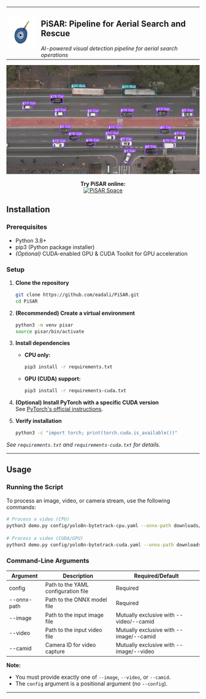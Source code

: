 <table align="center">
  <tr>
    <td>
      <img src="docs/imgs/logo.png" alt="PiSAR Logo" height="80">
    </td>
    <td>
      <h2><strong>PiSAR: Pipeline for Aerial Search and Rescue</strong></h2>
      <em>AI-powered visual detection pipeline for aerial search operations</em>
    </td>
  </tr>
</table>

<p align="center">
    <img src="docs/imgs/demo.gif" alt="Demo GIF">
</p>

<p align="center">
    <strong>Try PiSAR online:</strong><br>
    <a href="https://huggingface.co/spaces/eadali/PiSAR">
        <img src="https://img.shields.io/badge/HuggingFace%20Spaces-PiSAR-blue?logo=huggingface" alt="PiSAR Space">
    </a>
</p>


## Installation

### Prerequisites
- Python 3.8+
- pip3 (Python package installer)
- *(Optional)* CUDA-enabled GPU & CUDA Toolkit for GPU acceleration

### Setup

1. **Clone the repository**
    ```bash
    git clone https://github.com/eadali/PiSAR.git
    cd PiSAR
    ```

2. **(Recommended) Create a virtual environment**
    ```bash
    python3 -m venv pisar
    source pisar/bin/activate
    ```

3. **Install dependencies**
    - **CPU only:**
        ```bash
        pip3 install -r requirements.txt
        ```
    - **GPU (CUDA) support:**
        ```bash
        pip3 install -r requirements-cuda.txt
        ```

4. **(Optional) Install PyTorch with a specific CUDA version**  
   See [PyTorch's official instructions](https://pytorch.org/get-started/locally/).

5. **Verify installation**
    ```bash
    python3 -c "import torch; print(torch.cuda.is_available())"
    ```

*See `requirements.txt` and `requirements-cuda.txt` for details.*

---

## Usage

### Running the Script

To process an image, video, or camera stream, use the following commands:

```bash
# Process a video (CPU)
python3 demo.py config/yolo8n-bytetrack-cpu.yaml --onnx-path downloads/yolo8n-416.onnx --video downloads/forest.mp4

# Process a video (CUDA/GPU)
python3 demo.py config/yolo8n-bytetrack-cuda.yaml --onnx-path downloads/yolo8n-416.onnx --video downloads/forest.mp4
```

### Command-Line Arguments

| Argument      | Description                              | Required/Default |
|---------------|------------------------------------------|------------------|
| config        | Path to the YAML configuration file       | Required         |
| --onnx-path   | Path to the ONNX model file               | Required         |
| --image       | Path to the input image file              | Mutually exclusive with --video/--camid |
| --video       | Path to the input video file              | Mutually exclusive with --image/--camid |
| --camid       | Camera ID for video capture               | Mutually exclusive with --image/--video  |

**Note:**  
- You must provide exactly one of `--image`, `--video`, or `--camid`.
- The `config` argument is a positional argument (no `--config`).

---